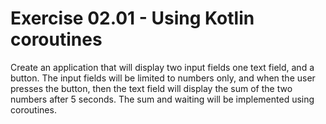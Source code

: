 # Exercise 02.01 - Using Kotlin coroutines

Create an application that will display two input fields one text field, and a button. 
The input fields will be limited to numbers only, and when the user presses the button, then
the text field will display the sum of the two numbers after 5 seconds. 
The sum and waiting will be implemented using coroutines.